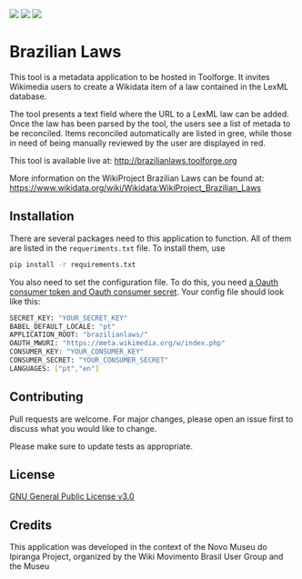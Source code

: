 <img src="https://img.shields.io/github/issues/WikiMovimentoBrasil/brazilianlaws?style=for-the-badge"/> <img src="https://img.shields.io/github/license/WikiMovimentoBrasil/brazilianlaws?style=for-the-badge"/> <img src="https://img.shields.io/github/languages/top/WikiMovimentoBrasil/brazilianlaws?style=for-the-badge"/>
# Brazilian Laws

This tool is a metadata application to be hosted in Toolforge. It invites Wikimedia users to create a Wikidata item of a law contained in the LexML database. 

The tool presents a text field where the URL to a LexML law can be added. Once the law has been parsed by the tool, the users see a list of metada to be reconciled. Items reconciled automatically are listed in gree, while those in need of being manually reviewed by the user are displayed in red. 

This tool is available live at: http://brazilianlaws.toolforge.org

More information on the WikiProject Brazilian Laws can be found at: https://www.wikidata.org/wiki/Wikidata:WikiProject_Brazilian_Laws

## Installation

There are several packages need to this application to function. All of them are listed in the <code>requeriments.txt</code> file. To install them, use

```bash
pip install -r requirements.txt
```

You also need to set the configuration file. To do this, you need [a Oauth consumer token and Oauth consumer secret](https://meta.wikimedia.org/wiki/Special:OAuthConsumerRegistration/propose).
Your config file should look like this:
```bash
SECRET_KEY: "YOUR_SECRET_KEY"
BABEL_DEFAULT_LOCALE: "pt"
APPLICATION_ROOT: "brazilianlaws/"
OAUTH_MWURI: "https://meta.wikimedia.org/w/index.php"
CONSUMER_KEY: "YOUR_CONSUMER_KEY"
CONSUMER_SECRET: "YOUR_CONSUMER_SECRET"
LANGUAGES: ["pt","en"]
```

## Contributing
Pull requests are welcome. For major changes, please open an issue first to discuss what you would like to change.

Please make sure to update tests as appropriate.

## License
[GNU General Public License v3.0](https://github.com/WikiMovimentoBrasil/wikimotivos/blob/master/LICENSE)

## Credits
This application was developed in the context of the Novo Museu do Ipiranga Project, organized by the Wiki Movimento Brasil User Group and the Museu